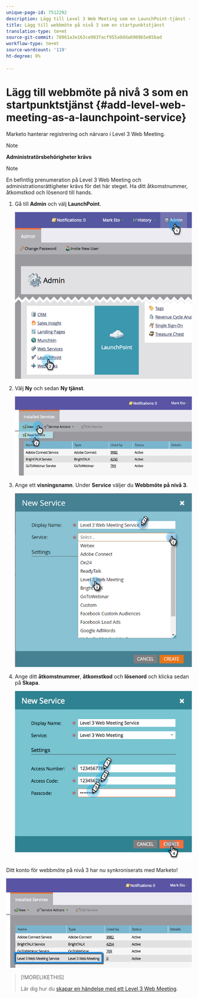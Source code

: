```yaml
---
unique-page-id: 7512292
description: Lägg till Level 3 Web Meeting som en LaunchPoint-tjänst - Marketo Docs - Produktdokumentation
title: Lägg till webbmöte på nivå 3 som en startpunktstjänst
translation-type: tm+mt
source-git-commit: 78961a3e163ce903facf955a9dda6909b5e85bad
workflow-type: tm+mt
source-wordcount: '119'
ht-degree: 0%

---
```



# Lägg till webbmöte på nivå 3 som en startpunktstjänst {#add-level-web-meeting-as-a-launchpoint-service}

Marketo hanterar registrering och närvaro i Level 3 Web Meeting.

>[!NOTE]
>
>**Administratörsbehörigheter krävs**

>[!NOTE]
>
>En befintlig prenumeration på Level 3 Web Meeting och administrationsrättigheter krävs för det här steget. Ha ditt åtkomstnummer, åtkomstkod och lösenord till hands.

1. Gå till **Admin** och välj **LaunchPoint**.

   ![](assets/image2015-4-23-10-3a5-3a12.png)

1. Välj **Ny** och sedan **Ny tjänst**.

   ![](assets/level-3-web-meeting-new-service.png)

1. Ange ett **visningsnamn**. Under **Service** väljer du **Webbmöte på nivå 3**.

   ![](assets/new-service-level-3.png)

1. Ange ditt **åtkomstnummer**, **åtkomstkod** och **lösenord** och klicka sedan på **Skapa**.

   ![](assets/image2015-4-23-10-3a10-3a26.png)

Ditt konto för webbmöte på nivå 3 har nu synkroniserats med Marketo!

![](assets/level-3-web-meeting.png)

>[!MORELIKETHIS]
>
>Lär dig hur du [skapar en händelse med ett Level 3 Web Meeting](/help/marketo/product-docs/demand-generation/events/create-an-event/create-an-event-with-level-3-web-meeting.md).
